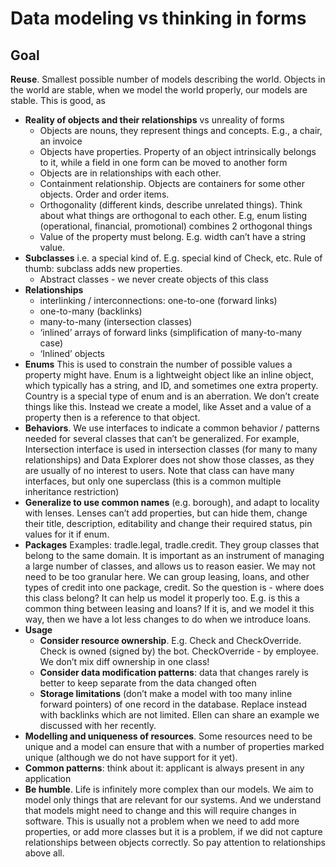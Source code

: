 # Data modeling vs thinking in forms


## Goal

**Reuse**. Smallest possible number of models describing the world. Objects in the world are stable, when we model the world properly, our models are stable. This is good, as 



* **Reality of objects and their relationships** vs unreality of forms
    * Objects are nouns, they represent things and concepts. E.g., a chair, an invoice
    * Objects have properties. Property of an object intrinsically belongs to it, while a field in one form can be moved to another form
    * Objects are in relationships with each other. 
    * Containment relationship. Objects are containers for some other objects. Order and order items. 
    * Orthogonality (different kinds, describe unrelated things). Think about what things are orthogonal to each other. E.g, enum listing (operational, financial, promotional) combines 2 orthogonal things
    * Value of the property must belong. E.g. width can’t have a string value.
* **Subclasses** i.e. a special kind of. E.g. special kind of Check, etc. Rule of thumb: subclass adds new properties.
    * Abstract classes - we never create objects of this class
* **Relationships**
    * interlinking / interconnections: one-to-one (forward links)
    * one-to-many (backlinks)
    * many-to-many (intersection classes)
    * ‘inlined’ arrays of forward links (simplification of many-to-many case)
    * ‘Inlined’ objects
* **Enums** 
This is used to constrain the number of possible values a property might have. Enum is a lightweight object like an inline object, which typically has a string, and ID, and sometimes one extra property. Country is a special type of enum and is an aberration. We don’t create things like this. Instead we create a model, like Asset and a value of a property then is a reference to that object.
* **Behaviors**. We use interfaces to indicate a common behavior / patterns needed for several classes that can’t be generalized. For example, Intersection interface is used in intersection classes (for many to many relationships) and Data Explorer does not show those classes, as they are usually of no interest to users. Note that class can have many interfaces, but only one superclass (this is a common multiple inheritance restriction)
* **Generalize to use common names** (e.g. borough), and adapt to locality with lenses. Lenses can’t add properties, but can hide them, change their title, description, editability and change their required status, pin values for it if enum.
* **Packages**  Examples: tradle.legal, tradle.credit. They group classes that belong to the same domain. It is important as an instrument of managing a large number of classes, and allows us to reason easier. We may not need to be too granular here. We can group leasing, loans, and other types of credit into one package, credit. So the question is - where does this class belong? It can help us model it properly too. E.g. is this a common thing between leasing and loans? If it is, and we model it this way, then we have a lot less changes to do when we introduce loans.
* **Usage**
    * **Consider resource ownership**. E.g. Check and CheckOverride. Check is owned (signed by) the bot. CheckOverride - by employee. We don’t mix diff ownership in one class!
    * **Consider data modification patterns**: data that changes rarely is better to keep separate from the data changed often
    * **Storage limitations** (don’t make a model with too many inline forward pointers) of one record in the database. Replace instead with backlinks which are not limited. Ellen can share an example we discussed with her recently.
* **Modelling and uniqueness of resources**. Some resources need to be unique and a model can ensure that with a number of properties marked unique (although we do not have support for it yet).
* **Common patterns**: think about it: applicant is always present in any application
* **Be humble**. Life is infinitely more complex than our models. We aim to model only things that are relevant for our systems. And we understand that models might need to change and this will require changes in software. This is usually not a problem when we need to add more properties, or add more classes but it is a problem, if we did not capture relationships between objects correctly. So pay attention to relationships above all.

